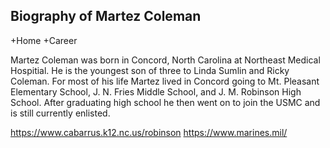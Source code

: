 ## Biography of Martez Coleman
  
  +Home
  +Career
  
  Martez Coleman was born in Concord, North Carolina at Northeast Medical Hospitial.  He is the youngest son of three to Linda Sumlin and Ricky Coleman.  For most of his life Martez lived in Concord going to Mt. Pleasant Elementary School, J. N. Fries Middle School, and J. M. Robinson High School.  After graduating high school he then went on to join the USMC and is still currently enlisted.
  
  <https://www.cabarrus.k12.nc.us/robinson>
  <https://www.marines.mil/>
